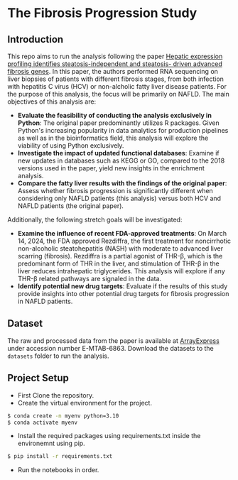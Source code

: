 # The Fibrosis Progression Study

## Introduction
This repo aims to run the analysis following the paper [Hepatic expression profiling identifies steatosis-independent and steatosis- driven advanced fibrosis genes](https://insight.jci.org/articles/view/120274). In this paper, the authors performed RNA sequencing on liver biopsies of patients with different fibrosis stages, from both infection with hepatitis C virus (HCV) or non-alcholic fatty liver disease patients. For the purpose of this analysis, the focus will be primarily on NAFLD. The main objectives of this analysis are:

  * **Evaluate the feasibility of conducting the analysis exclusively in Python**: The original paper predominantly utilizes R packages. Given Python's increasing popularity in data analytics for production pipelines as well as in the bioinformatics field, this analysis will explore the viability of using Python exclusively.
  * **Investigate the impact of updated functional databases**: Examine if new updates in databases such as KEGG or GO, compared to the 2018 versions used in the paper, yield new insights in the enrichment analysis.
  * **Compare the fatty liver results with the findings of the original paper**: Assess whether fibrosis progression is significantly different when considering only NAFLD patients (this analysis) versus both HCV and NAFLD patients (the original paper).


Additionally, the following stretch goals will be investigated:

   * **Examine the influence of recent FDA-approved treatments**: On March 14, 2024, the FDA approved Rezdiffra, the first treatment for noncirrhotic non-alcoholic steatohepatitis (NASH) with moderate to advanced liver scarring (fibrosis). Rezdiffra is a partial agonist of THR-β, which is the predominant form of THR in the liver, and stimulation of THR-β in the liver reduces intrahepatic triglycerides. This analysis will explore if any THR-β related pathways are signaled in the data.
   * **Identify potential new drug targets**: Evaluate if the results of this study provide insights into other potential drug targets for fibrosis progression in NAFLD patients.

## Dataset
The raw and processed data from the paper is available at [ArrayExpress](https://www.ebi.ac.uk/arrayexpress/) under accession number E-MTAB-6863. Download the datasets to the `datasets` folder to run the analysis.

## Project Setup
  * First Clone the repository.
  * Create the virtual environment for the project. 
  ```sh
  $ conda create -n myenv python=3.10
  $ conda activate myenv
  ```
  * Install the required packages using requirements.txt inside the environemnt using pip.
  ```sh
  $ pip install -r requirements.txt
  ```
  * Run the notebooks in order.
